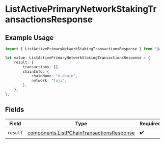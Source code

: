 # ListActivePrimaryNetworkStakingTransactionsResponse

## Example Usage

```typescript
import { ListActivePrimaryNetworkStakingTransactionsResponse } from "@avalabs/avalanche-sdk/models/operations";

let value: ListActivePrimaryNetworkStakingTransactionsResponse = {
    result: {
        transactions: [],
        chainInfo: {
            chainName: "x-chain",
            network: "fuji",
        },
    },
};
```

## Fields

| Field                                                                                                  | Type                                                                                                   | Required                                                                                               | Description                                                                                            |
| ------------------------------------------------------------------------------------------------------ | ------------------------------------------------------------------------------------------------------ | ------------------------------------------------------------------------------------------------------ | ------------------------------------------------------------------------------------------------------ |
| `result`                                                                                               | [components.ListPChainTransactionsResponse](../../models/components/listpchaintransactionsresponse.md) | :heavy_check_mark:                                                                                     | N/A                                                                                                    |